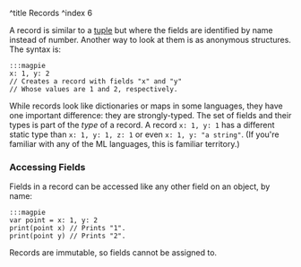 ^title Records
^index 6

A record is similar to a [tuple](tuples.html) but where the fields are
identified by name instead of number. Another way to look at them is as
anonymous structures. The syntax is:

    :::magpie
    x: 1, y: 2
    // Creates a record with fields "x" and "y"
    // Whose values are 1 and 2, respectively.

While records look like dictionaries or maps in some languages, they have one
important difference: they are strongly-typed. The set of fields and their types
is part of the *type* of a record. A record `x: 1, y: 1` has a different static
type than `x: 1, y: 1, z: 1` or even `x: 1, y: "a string"`. (If you're familiar
with any of the ML languages, this is familiar territory.)

### Accessing Fields

Fields in a record can be accessed like any other field on an object, by name:

    :::magpie
    var point = x: 1, y: 2
    print(point x) // Prints "1".
    print(point y) // Prints "2".

Records are immutable, so fields cannot be assigned to.
